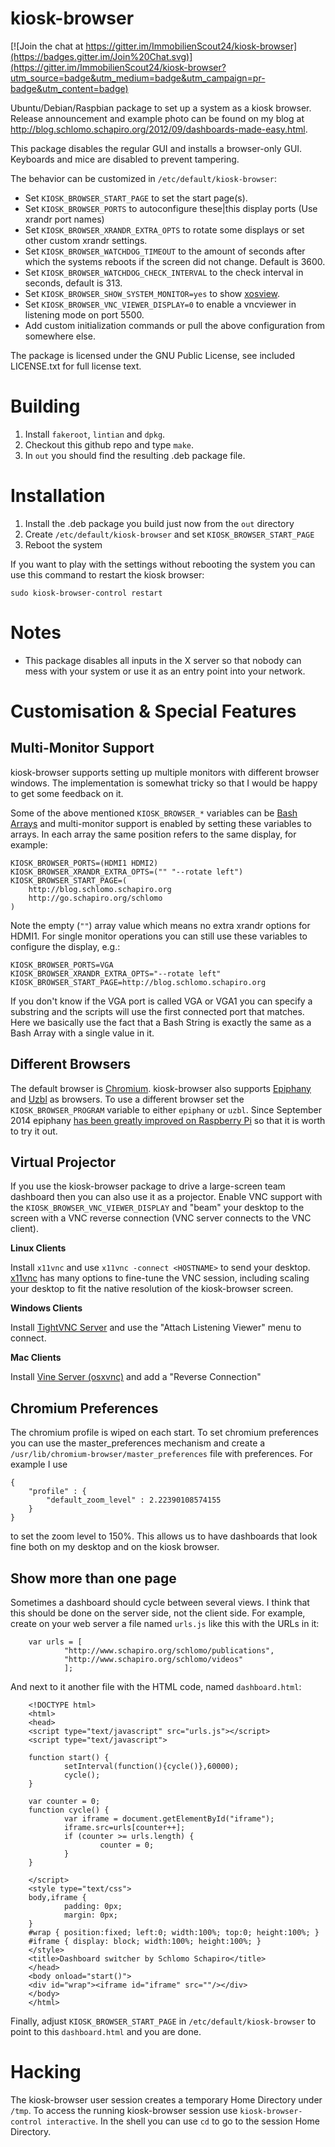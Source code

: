 kiosk-browser
=============

[![Join the chat at https://gitter.im/ImmobilienScout24/kiosk-browser](https://badges.gitter.im/Join%20Chat.svg)](https://gitter.im/ImmobilienScout24/kiosk-browser?utm_source=badge&utm_medium=badge&utm_campaign=pr-badge&utm_content=badge)

Ubuntu/Debian/Raspbian package to set up a system as a kiosk browser. Release announcement and example photo can be found on my blog at http://blog.schlomo.schapiro.org/2012/09/dashboards-made-easy.html.

This package disables the regular GUI and installs a browser-only GUI. Keyboards and mice are disabled to prevent tampering.

The behavior can be customized in `/etc/default/kiosk-browser`:
*   Set `KIOSK_BROWSER_START_PAGE` to set the start page(s).
*   Set `KIOSK_BROWSER_PORTS` to autoconfigure these|this display ports (Use xrandr port names)
*   Set `KIOSK_BROWSER_XRANDR_EXTRA_OPTS` to rotate some displays or set other custom xrandr settings.
*   Set `KIOSK_BROWSER_WATCHDOG_TIMEOUT` to the amount of seconds after which the systems reboots if the screen did not change. Default is 3600. 
*   Set `KIOSK_BROWSER_WATCHDOG_CHECK_INTERVAL` to the check interval in seconds, default is 313.
*   Set `KIOSK_BROWSER_SHOW_SYSTEM_MONITOR=yes` to show [xosview](http://xosview.sourceforge.net/).
*   Set `KIOSK_BROWSER_VNC_VIEWER_DISPLAY=0` to enable a vncviewer in listening mode on port 5500.
*   Add custom initialization commands or pull the above configuration from somewhere else.

The package is licensed under the GNU Public License, see included
LICENSE.txt for full license text.

Building
========

1. Install `fakeroot`, `lintian` and `dpkg`.
1. Checkout this github repo and type `make`.
1. In `out` you should find the resulting .deb package file.

Installation
============

1. Install the .deb package you build just now from the `out` directory
1. Create `/etc/default/kiosk-browser` and set `KIOSK_BROWSER_START_PAGE`
1. Reboot the system

If you want to play with the settings without rebooting the system you can use this command to restart the kiosk browser:
    
    sudo kiosk-browser-control restart


Notes
=====

*   This package disables all inputs in the X server so that nobody can mess with your system or use it as an entry point into your network.


Customisation & Special Features
================================

Multi-Monitor Support
---------------------

kiosk-browser supports setting up multiple monitors with different browser windows. The implementation is somewhat tricky so that I would be happy to get some feedback on it.

Some of the above mentioned `KIOSK_BROWSER_*` variables can be [Bash Arrays](http://tldp.org/LDP/abs/html/arrays.html) and multi-monitor support is enabled by setting these variables to arrays. In each array the same position refers to the same display, for example:

    KIOSK_BROWSER_PORTS=(HDMI1 HDMI2)
    KIOSK_BROWSER_XRANDR_EXTRA_OPTS=("" "--rotate left")
    KIOSK_BROWSER_START_PAGE=( 
        http://blog.schlomo.schapiro.org
        http://go.schapiro.org/schlomo
    )

Note the empty (`""`) array value which means no extra xrandr options for HDMI1. For single monitor operations you can still use these variables to configure the display, e.g.:

    KIOSK_BROWSER_PORTS=VGA
    KIOSK_BROWSER_XRANDR_EXTRA_OPTS="--rotate left"
    KIOSK_BROWSER_START_PAGE=http://blog.schlomo.schapiro.org

If you don't know if the VGA port is called VGA or VGA1 you can specify a substring and the scripts will use the first connected port that matches. Here we basically use the fact that a Bash String is exactly the same as a Bash Array with a single value in it.


Different Browsers
------------------

The default browser is [Chromium](http://www.chromium.org/). kiosk-browser also supports [Epiphany](https://wiki.gnome.org/Apps/Web) and [Uzbl](http://www.uzbl.org/) as browsers. To use a different browser set the `KIOSK_BROWSER_PROGRAM` variable to either `epiphany` or `uzbl`. Since September 2014 epiphany [has been greatly improved on Raspberry Pi](http://www.raspberrypi.org/web-browser-released/) so that it is worth to try it out.

Virtual Projector
-----------------

If you use the kiosk-browser package to drive a large-screen team dashboard then you can also use it as a projector. Enable VNC support with the `KIOSK_BROWSER_VNC_VIEWER_DISPLAY` and "beam" your desktop to the screen with a VNC reverse connection (VNC server connects to the VNC client).

**Linux Clients**

Install `x11vnc` and use `x11vnc -connect <HOSTNAME>` to send your desktop. [x11vnc](http://www.karlrunge.com/x11vnc/) has many options to fine-tune the VNC session, including scaling your desktop to fit the native resolution of the kiosk-browser screen.

**Windows Clients**

Install [TightVNC Server](http://www.tightvnc.com/download.php) and use the "Attach Listening Viewer" menu to connect.

**Mac Clients**

Install [Vine Server (osxvnc)](http://downloads.testplant.com/downloads/Vine/VineServer4.01.dmg) and add a "Reverse Connection"


Chromium Preferences
--------------------

The chromium profile is wiped on each start. To set chromium preferences you can use the master_preferences mechanism and create
a `/usr/lib/chromium-browser/master_preferences` file with preferences. For example I use

    {
        "profile" : {
            "default_zoom_level" : 2.22390108574155
        }
    }

to set the zoom level to 150%. This allows us to have dashboards that look fine both on my desktop and on the kiosk browser.

Show more than one page
-----------------------

Sometimes a dashboard should cycle between several views. I think that this should be done on the server side, not the client side. For example, create on your web server a file named `urls.js` like this with the URLs in it:

        var urls = [ 
                "http://www.schapiro.org/schlomo/publications",
                "http://www.schapiro.org/schlomo/videos"
                ];

And next to it another file with the HTML code, named `dashboard.html`:

        <!DOCTYPE html>
        <html>
        <head>
        <script type="text/javascript" src="urls.js"></script>
        <script type="text/javascript">
        
        function start() {
                setInterval(function(){cycle()},60000);
                cycle();
        }
        
        var counter = 0;
        function cycle() {
                var iframe = document.getElementById("iframe");
                iframe.src=urls[counter++];
                if (counter >= urls.length) {
                        counter = 0;
                }
        }
        
        </script>
        <style type="text/css">
        body,iframe {
                padding: 0px;
                margin: 0px;
        }
        #wrap { position:fixed; left:0; width:100%; top:0; height:100%; }
        #iframe { display: block; width:100%; height:100%; }
        </style>
        <title>Dashboard switcher by Schlomo Schapiro</title>
        </head>
        <body onload="start()">
        <div id="wrap"><iframe id="iframe" src=""/></div>
        </body>
        </html>

Finally, adjust `KIOSK_BROWSER_START_PAGE` in `/etc/default/kiosk-browser` to point to this `dashboard.html` and you are done.

Hacking
=======

The kiosk-browser user session creates a temporary Home Directory under `/tmp`. To access the running kiosk-browser session use `kiosk-browser-control interactive`. In the shell you can use `cd` to go to the session Home Directory.
